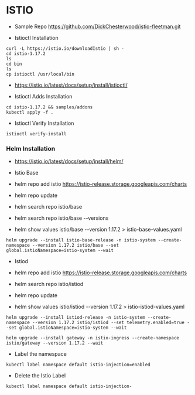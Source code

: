 # ISTIO

- Sample Repo https://github.com/DickChesterwood/istio-fleetman.git

- Istioctl Installation
```istio
curl -L https://istio.io/downloadIstio | sh -
cd istio-1.17.2
ls
cd bin
ls
cp istioctl /usr/local/bin
```
- https://istio.io/latest/docs/setup/install/istioctl/

- Istioctl Adds Installation
```istio
cd istio-1.17.2 && samples/addons
kubectl apply -f .
```

- Istioctl Verify Installation
```istio
istioctl verify-install
```

### Helm Installation

- https://istio.io/latest/docs/setup/install/helm/

- Istio Base

- helm repo add istio https://istio-release.storage.googleapis.com/charts

- helm repo update

- helm search repo istio/base

- helm search repo istio/base --versions

- helm show values istio/base --version 1.17.2 > istio-base-values.yaml


```helm
helm upgrade --install istio-base-release -n istio-system --create-namespace --version 1.17.2 istio/base --set global.istioNamespace=istio-system --wait
```

- Istiod

- helm repo add istio https://istio-release.storage.googleapis.com/charts

- helm search repo istio/istiod

- helm repo update

- helm show values istio/istiod --version 1.17.2 > istio-istiod-values.yaml

```helm
helm upgrade --install istiod-release -n istio-system --create-namespace --version 1.17.2 istio/istiod --set telemetry.enabled=true --set global.istioNamespace=istio-system --wait
```

```helm
helm upgrade --install gateway -n istio-ingress --create-namespace istio/gateway --version 1.17.2 --wait
```

- Label the namespace

```kubectl
kubectl label namespace default istio-injection=enabled
```

- Delete the Istio Label

```
kubectl label namespace default istio-injection-
```
